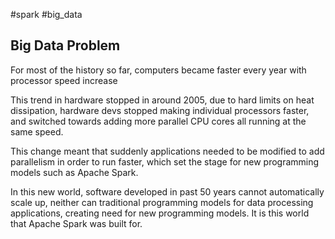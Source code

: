 #spark #big_data
## Big Data Problem
For most of the history so far, computers became faster every year with processor speed increase

This trend in hardware stopped in around 2005, due to hard limits on heat dissipation, hardware devs stopped making individual processors faster, and switched towards adding more parallel CPU cores all running at the same speed.

This change meant that suddenly applications needed to be modified to add parallelism in order to run faster, which set the stage for new programming models such as Apache Spark.

In this new world, software developed in past 50 years cannot automatically scale up, neither can traditional programming models for data processing applications, creating need for new programming models. It is this world that Apache Spark was built for.
